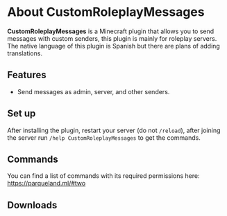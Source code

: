 
# About CustomRoleplayMessages
**CustomRoleplayMessages** is a Minecraft plugin that allows you to send messages with custom senders, this plugin is mainly for roleplay servers. The native language of this plugin is Spanish but there are plans of adding translations.

## Features

- Send messages as admin, server, and other senders.

## Set up

After installing the plugin, restart your server (do not `/reload`), after joining the server run `/help CustomRoleplayMessages` to get the commands.

## Commands

You can find a list of commands with its required permissions here: https://parqueland.ml/#two

## Downloads
